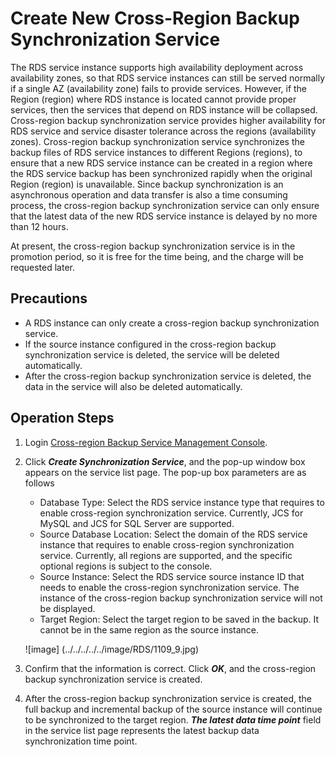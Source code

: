 # Create New Cross-Region Backup Synchronization Service
The RDS service instance supports high availability deployment across availability zones, so that RDS service instances can still be served normally if a single AZ (availability zone) fails to provide services. However, if the Region (region) where RDS instance is located cannot provide proper services, then the services that depend on RDS instance will be collapsed. Cross-region backup synchronization service provides higher availability for RDS service and service disaster tolerance across the regions (availability zones). Cross-region backup synchronization service synchronizes the backup files of RDS service instances to different Regions (regions), to ensure that a new RDS service instance can be created in a region where the RDS service backup has been synchronized rapidly when the original Region (region) is unavailable. Since backup synchronization is an asynchronous operation and data transfer is also a time consuming process, the cross-region backup synchronization service can only ensure that the latest data of the new RDS service instance is delayed by no more than 12 hours.

At present, the cross-region backup synchronization service is in the promotion period, so it is free for the time being, and the charge will be requested later.

## Precautions
* A RDS instance can only create a cross-region backup synchronization service.
* If the source instance configured in the cross-region backup synchronization service is deleted, the service will be deleted automatically.
* After the cross-region backup synchronization service is deleted, the data in the service will also be deleted automatically.

## Operation Steps
1. Login [Cross-region Backup Service Management Console](https://rds-console.jdcloud.com/acrossRegionList).
2. Click ***Create Synchronization Service***, and the pop-up window box appears on the service list page. The pop-up box parameters are as follows
    * Database Type: Select the RDS service instance type that requires to enable cross-region synchronization service. Currently, JCS for MySQL and JCS for SQL Server are supported.
    * Source Database Location: Select the domain of the RDS service instance that requires to enable cross-region synchronization service. Currently, all regions are supported, and the specific optional regions is subject to the console.
    * Source Instance: Select the RDS service source instance ID that needs to enable the cross-region synchronization service. The instance of the cross-region backup synchronization service will not be displayed.
    * Target Region: Select the target region to be saved in the backup. It cannot be in the same region as the source instance.

    ![image] (../../../../../image/RDS/1109_9.jpg)

3. Confirm that the information is correct. Click ***OK***, and the cross-region backup synchronization service is created.
4. After the cross-region backup synchronization service is created, the full backup and incremental backup of the source instance will continue to be synchronized to the target region. ***The latest data time point*** field in the service list page represents the latest backup data synchronization time point.
